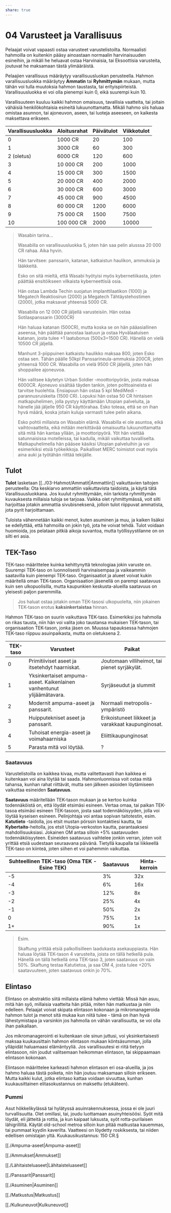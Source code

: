 ```yaml
---
share: true
---
```

# 04 Varusteet ja Varallisuus

Pelaajat voivat vapaasti ostaa varusteet varustelistoilta. Normaalisti hahmoilla on kuitenkin pääsy ainoastaan normaalin harvinaisuuden esineihin, ja mikäli he heluavat ostaa Harvinaisia, tai Eksoottisia varusteita, joutuvat he maksamaan tästä ylimääräistä.

Pelaajien varallisuus määräytyy varallisuusluokan perusteella. Hahmon varallisuusluokka määräytyy **Ammatin** tai **Ryhmittymän** mukaan, mutta tähän voi tulla muutoksia hahmon taustasta, tai erityispiirteistä. Varallisuusluokka ei voi olla pienempi kuin 0, eikä suurempi kuin 10.

Varallisuuteen kuuluu kaikki hahmon omaisuus, tavallisia vaatteita, tai joitain vähäisiä henkilökohtaisia esineitä lukuunottamatta. Mikäli hahmo siis haluaa omistaa asunnon, tai ajoneuvon, aseen, tai luoteja aseeseen, on kaikesta maksettava erikseen.

| Varallisuusluokka | Aloitusrahat | Päivätulot | Viikkotulot |
| ----------------- | ------------ | ---------- | ----------- |
| 0                 | 1000 CR      | 20         | 100         |
| 1                 | 3000 CR      | 60         | 300         |
| 2 (oletus)        | 6000 CR      | 120        | 600         |
| 3                 | 10 000 CR    | 200        | 1000        |
| 4                 | 15 000 CR    | 300        | 1500        |
| 5                 | 20 000 CR    | 400        | 2000        |
| 6                 | 30 000 CR    | 600        | 3000        |
| 7                 | 45 000 CR    | 900        | 4500        |
| 8                 | 60 000 CR    | 1200       | 6000        |
| 9                 | 75 000 CR    | 1500       | 7500        |
| 10                | 100 000 CR   | 2000       | 10000       | 



> Wasabin tarina...
>
> Wasabilla on varallisuusluokka 5, joten hän saa pelin alusssa 20 000 CR rahaa. Aika hyvin.
>
> Hän tarvitsee: panssarin, katanan, katkaistun haulikon, ammuksia ja lääkkeitä.
>
> Esko on sitä mieltä, että Wasabi hyötyisi myös kybernetiikasta, joten päättää ensitöikseen vilkaista kyberneettisiä osia.
>
> Hän ostaa Lambda Techin suojatun implanttilaatikon (1000) ja Megatech Reaktiosirun (2000) ja Megatech Tähtäystehostimen (2000), jotka maksavat yhteensä 5000 CR.
>
> Wasabilla on 12 000 CR jäljellä varusteisiin. Hän ostaa Sotilaspanssarin (3000CR)
>
> Hän haluaa katanan (500CR), mutta koska se on hän pääasiallinen aseensa, hän päättää panostaa laatuun ja ostaa Hyvälaatuisen katanan, josta tulee +1 laatubonus (500x3=1500 CR). Hänellä on vielä 10500 CR jäljellä.
>
> Manhunt 3-piippuinen katkaistu haulikko maksaa 800, joten Esko ostaa sen. Tähän päälle 50kpl Panssarineula-ammuksia 200CR, joten yhteensä 1000 CR. Wasabilla on vielä 9500 CR jäljellä, joten hän shoppailee ajoneuvoa.
>
> Hän valitsee käytetyn Urban Soldier -moottoripyörän, josta maksaa 6000CR. Ajoneuvo sisältää täyden tankin, joten polttoaineista ei tarvitse huolehtia. Ensiapuun hän ostaa 5 kpl MediMedi -parannusruiskeita (1500 CR). Lopuksi hän ostaa 50 CR hintaisen matkapuhelimen, jolla pystyy käyttämään Utopian palveluita, ja hänelle jää jäljelle 950 CR käyttörahaa. Esko toteaa, että se on ihan hyvä määrä, koska jotain kuluja varmasti tulee pelin aikana.
>
> Esko pohtii millaista on Wasabin elämä. Wasabilla ei ole asuntoa, eikä vaihtovaatteita, eikä mitään merkittävää omaisuutta lukuunottamatta sitä mitä hän kantaa yllään, ja moottoripyörä. Yöt hän viettää satunnaisissa motelleissa, tai kadulla, mikäli vaikuttaa tuvalliselta. Matkapuhelimella hän pääsee käsiksi Utopian palveluihin ja voi esimerkiksi etsiä työkeikkoja. Paikalliset MERC toimistot ovat myös aina auki ja työtähän riittää tekijälle. 

## Tulot

**Tulot** lasketaan [[../03-Hahmot/Ammatit|Ammattiin]] vaikuttavien taitojen perusteella: Ota keskiarvo ammattiin vaikuttavista taidoista, ja käytä tätä Varallisuusluokkana. Jos kuulut ryhmittymään, niin tarkista ryhmittymän kuvauksesta millaisia tuloja se tarjoaa. Vaikka olet ryhmittymässä, voit silti harjoittaa jotakin ammattia sivubisneksenä, jolloin tulot riippuvat ammatista, jota pyrit harjoittamaan.

Tuloista vähennetään kaikki menot, kuten asuminen ja muu, ja kaiken lisäksi se edellyttää, että hahmoilla on jokin työ, jota he voivat tehdä. Tulot voidaan huomioida, jos pelataan pitkiä aikoja suvantoa, mutta työllisyystilanne on on silti eri asia.

## TEK-Taso

TEK-taso määrittelee kuinka kehittynyttä teknologiaa jokin varuste on. Suurempi TEK-taso on luonnolisesti harvinaisempaa ja vaikeammin saatavilla kuin pienempi TEK-taso. Organisaatiot ja alueet voivat kukin määritellä oman TEK-tason. Organisaation jäsenellä on parempi saatavuus kuin sen ulkopuolisilla, mutta kaupunkien keskusta-alueilla saatavuus on yleisesti paljon paremmilla.

> Jos haluat ostaa jotakin oman TEK-tasosi ulkopuolelta, niin jokainen TEK-tason erotus **kaksinkertaistaa** hinnan.

Hahmon TEK-taso on suurin vaikuttava TEK-taso. Esimerkiksi jos hahmolla on rikas tausta, niin hän voi valita joko taustansa mukaisen TEK-tason, tai organisaation TEK-tason, jonka jäsen on. Muussa tapauksessa hahmojen TEK-taso riippuu asuinpaikasta, mutta on oletuksena 2.

| TEK-taso | Varusteet                                                    | Paikat                                             |
| -------- | ------------------------------------------------------------ | -------------------------------------------------- |
| 0        | Primitiiviset aseet ja itsetehdyt haarniskat.                | Joutomaan villiheimot, tai pienet syrjäkylät.      |
| 1        | Yksinkertaiset ampuma-aseet. Kaikenlainen vanhentunut ylijäämätavara. | Syrjäseudut ja slummit                             |
| 2        | Modernit ampuma-aseet ja panssarit.                          | Normaali metropolis-ympäristö                      |
| 3        | Huipputekniset aseet ja panssarit.                           | Erikoistuneet liikkeet ja varakkaat kaupunginosat. |
| 4        | Tuhoisat energia-aseet ja voimahaarniska                     | Eliittikaupunginosat                               |
| 5        | Parasta mitä voi löytää.                                     | ?                                                  |

### Saatavuus

Varustelistoilla on kaikkea kivaa, mutta valitettavasti ihan kaikkea ei kuitenkaan voi aina löytää tai saada. Hahmonluonnissa voit ostaa mitä tahansa, kunhan rahat riittävät, mutta sen jälkeen asioiden löytämiseen vaikuttaa esineiden **Saatavuus**.

**Saatavuus** määritellään TEK-tason mukaan ja se kertoo kuinka todennäköistä on, että löydät etsimäsi esineen. Vertaa omaa, tai paikan TEK-tasoa etsimäsi esineen TEK-tasoon, josta saat todennäköisyyden, jolla voi löytää kyseisen esineen. Pelinjohtaja voi antaa sopivan taitotestin, esim. **Katutieto** -taidolla, jos etsit mustan pörssin kontaktiesi kautta, tai **Kybertaito**-heitolla, jos etsit Utopia-verkoston kautta, parantaaksesi mahdollisuuksiasi. Jokainen OM antaa silloin +5% saatavuuden todennäköisyyteen. Esineiden saatavuus vaihtelee jonkin verran, joten voit yrittää etsiä uudestaan seuraavana päivänä. Tietyllä kaupalla tai liikkeellä TEK-taso on kiinteä, joten siihen et voi pahemmin vaikuttaa.

| Suhteellinen TEK-taso (Oma TEK - Esine TEK) | Saatavuus | Hinta-kerroin |
| ------------------------------------------- | --------- | ------------- |
| -5                                          | 3%        | 32x           |
| -4                                          | 6%        | 16x           |
| -3                                          | 12%       | 8x            |
| -2                                          | 25%       | 4x            |
| -1                                          | 50%       | 2x            |
| 0                                           | 75%       | 1x            |
| 1+                                          | 90%       | 1x            |

> Esim.
>
> Skaftung yrittää etsiä palkollisilleen laadukasta asekauppiasta. Hän haluaa löytää TEK-tason 4 varusteita, joista on tällä hetkellä pula. Hänellä on tällä hetkellä oma TEK-taso 3, joten saatavuus on vain 50%. Skaftung testaa Katutietoa, ja saa OM 4, josta tulee +20% saatavuuteen, joten saatavuus onkin jo 70%. 

## Elintaso
Elintaso on abstraktio siitä millaista elämä hahmo viettää: Missä hän asuu, mitä hän syö, millaisia vaatteita hän pitää, miten hän matkustaa ja niin edelleen. Pelaajat voivat skipata elintason kokonaan ja mikromanageroida hahmon tulot ja menot sitä mukaa kun niitä tulee - tämä on ihan hyvä lähestymistapa ja varsinkin jos hahmolla on vähän varallisuutta, se voi olla ihan paikallaan.

Jos mikromanagerointi ei kuitenkaan ole sinun juttusi, voi yksinkertaisesti maksaa kuukausittain hahmon elintason mukaan köntsäsumman, jolla ylläpidät haluamaasi elämäntyyliä. Jos varallisuutesi ei riitä tietyyn elintasoon, niin joudut valitsemaan heikomman elintason, tai skippaamaan elintason kokonaan.

Elintason määrittelee karkeasti hahmon elintason eri osa-alueilla, ja jos hahmo haluaa tästä poiketa, niin hän joutuu maksamaan silloin erikseen. Mutta kaikki kulut, jotka elintaso kattaa voidaan sivuuttaa, kunhan kuukausittainen elitasokustannus on maksettu (etukäteen).

### Pummi
Asut hökkelikylässä tai hylätyssä asuinrakennuksessa, jossa ei ole juuri turvallisuutta. Olet omillasi, tai, joudu luottamaan asuinyhteisöösi. Syöt mitä löydät, eli jätteitä ja rottia, ja kun kaipaat luksusta, syöt rotta-purilaisen lähigrilliltä. Käytät old-school metroa silloin kun pitää matkustaa kauemmas, tai pummaat kyydin kaverilta. Vaatteesi on löydetty roskiksesta, tai niiden edellisen omistajan yltä. Kuukausikustannus: 150 CR.§











[[./Ampuma-aseet|Ampuma-aseet]]

[[./Ammukset|Ammukset]]

[[./Lähitaisteluaseet|Lähitaisteluaseet]]

[[./Panssarit|Panssarit]]

[[./Asuminen|Asuminen]]

[[./Matkustus|Matkustus]]

[[./Kulkuneuvot|Kulkuneuvot]]